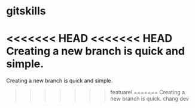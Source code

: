 # gitskills
<<<<<<< HEAD
<<<<<<< HEAD
Creating a new branch is quick and simple.
=======
Creating a new branch is quick and simple.
>>>>>>> featuarel
=======
Creating a new branch is quick.
chang
>>>>>>> dev
